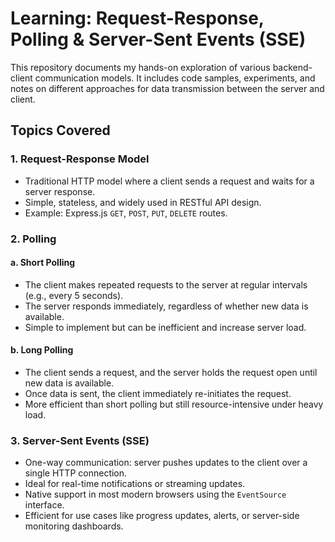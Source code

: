 # Learning: Request-Response, Polling & Server-Sent Events (SSE)

This repository documents my hands-on exploration of various backend-client communication models. It includes code samples, experiments, and notes on different approaches for data transmission between the server and client.

## Topics Covered

### 1. Request-Response Model

- Traditional HTTP model where a client sends a request and waits for a server response.
- Simple, stateless, and widely used in RESTful API design.
- Example: Express.js `GET`, `POST`, `PUT`, `DELETE` routes.

### 2. Polling

#### a. Short Polling

- The client makes repeated requests to the server at regular intervals (e.g., every 5 seconds).
- The server responds immediately, regardless of whether new data is available.
- Simple to implement but can be inefficient and increase server load.

#### b. Long Polling

- The client sends a request, and the server holds the request open until new data is available.
- Once data is sent, the client immediately re-initiates the request.
- More efficient than short polling but still resource-intensive under heavy load.

### 3. Server-Sent Events (SSE)

- One-way communication: server pushes updates to the client over a single HTTP connection.
- Ideal for real-time notifications or streaming updates.
- Native support in most modern browsers using the `EventSource` interface.
- Efficient for use cases like progress updates, alerts, or server-side monitoring dashboards.
